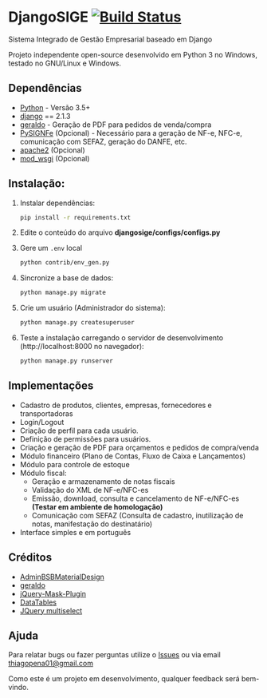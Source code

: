 # DjangoSIGE [![Build Status]()]()

Sistema Integrado de Gestão Empresarial baseado em Django

Projeto independente open-source desenvolvido em Python 3 no Windows, testado no GNU/Linux e Windows.


## Dependências

- [Python](https://www.python.org/downloads/) - Versão 3.5+
- [django](http://www.djangoproject.com) == 2.1.3
- [geraldo](https://github.com/thiagopena/geraldo) - Geração de PDF para pedidos de venda/compra
- [PySIGNFe](https://github.com/thiagopena/PySIGNFe) (Opcional) - Necessário para a geração de NF-e, NFC-e, comunicação com SEFAZ, geração do DANFE, etc.
- [apache2](https://www.apache.org/) (Opcional)
- [mod_wsgi](https://modwsgi.readthedocs.io/en/develop/) (Opcional)

## Instalação:

1. Instalar dependências:

    ```bash
    pip install -r requirements.txt
    ```

2. Edite o conteúdo do arquivo **djangosige/configs/configs.py**

3. Gere um `.env` local

    ```bash
    python contrib/env_gen.py
    ```


4. Sincronize a base de dados:

    ```bash
    python manage.py migrate
    ```

5. Crie um usuário (Administrador do sistema):

    ```bash
    python manage.py createsuperuser
    ```

6. Teste a instalação carregando o servidor de desenvolvimento (http://localhost:8000 no navegador):

    ```bash
    python manage.py runserver
    ```

## Implementações

- Cadastro de produtos, clientes, empresas, fornecedores e transportadoras
- Login/Logout
- Criação de perfil para cada usuário.
- Definição de permissões para usuários.
- Criação e geração de PDF para orçamentos e pedidos de compra/venda
- Módulo financeiro (Plano de Contas, Fluxo de Caixa e Lançamentos)
- Módulo para controle de estoque
- Módulo fiscal:
    - Geração e armazenamento de notas fiscais
    - Validação do XML de NF-e/NFC-es
    - Emissão, download, consulta e cancelamento de NF-e/NFC-es **(Testar em ambiente de homologação)**
    - Comunicação com SEFAZ (Consulta de cadastro, inutilização de notas, manifestação do destinatário)
- Interface simples e em português

## Créditos

- [AdminBSBMaterialDesign](https://github.com/gurayyarar/AdminBSBMaterialDesign)
- [geraldo](https://github.com/marinho/geraldo)
- [jQuery-Mask-Plugin](https://igorescobar.github.io/jQuery-Mask-Plugin/)
- [DataTables](https://datatables.net/)
- [JQuery multiselect](http://loudev.com/)

## Ajuda

Para relatar bugs ou fazer perguntas utilize o [Issues](https://github.com/thiagopena/djangoSIGE/issues) ou via email thiagopena01@gmail.com

Como este é um projeto em desenvolvimento, qualquer feedback será bem-vindo.
